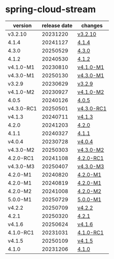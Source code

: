 # spring-cloud-stream	


|version|release date|changes|
|---|---|---|
|v3.2.10|20231220|[v3.2.10](./v3.2.10-20231220.md)|
|4.1.4|20241127|[4.1.4](./4.1.4-20241127.md)|
|4.3.0|20250529|[4.3.0](./4.3.0-20250529.md)|
|4.1.2|20240530|[4.1.2](./4.1.2-20240530.md)|
|v4.1.0-M1|20230810|[v4.1.0-M1](./v4.1.0-M1-20230810.md)|
|v4.3.0-M1|20250130|[v4.3.0-M1](./v4.3.0-M1-20250130.md)|
|v3.2.9|20230629|[v3.2.9](./v3.2.9-20230629.md)|
|v4.1.0-M2|20230927|[v4.1.0-M2](./v4.1.0-M2-20230927.md)|
|4.0.5|20240126|[4.0.5](./4.0.5-20240126.md)|
|v4.3.0-RC1|20250501|[v4.3.0-RC1](./v4.3.0-RC1-20250501.md)|
|v4.1.3|20240711|[v4.1.3](./v4.1.3-20240711.md)|
|4.2.0|20241203|[4.2.0](./4.2.0-20241203.md)|
|4.1.1|20240327|[4.1.1](./4.1.1-20240327.md)|
|v4.0.4|20230728|[v4.0.4](./v4.0.4-20230728.md)|
|v4.3.0-M2|20250303|[v4.3.0-M2](./v4.3.0-M2-20250303.md)|
|4.2.0-RC1|20241108|[4.2.0-RC1](./4.2.0-RC1-20241108.md)|
|v4.3.0-M3|20250407|[v4.3.0-M3](./v4.3.0-M3-20250407.md)|
|4.2.0-M1|20240820|[4.2.0-M1](./4.2.0-M1-20240820.md)|
|4.2.0-M1|20240819|[4.2.0-M1](./4.2.0-M1-20240819.md)|
|4.2.0-M2|20241008|[4.2.0-M2](./4.2.0-M2-20241008.md)|
|5.0.0-M1|20250729|[5.0.0-M1](./5.0.0-M1-20250729.md)|
|v4.2.2|20250709|[v4.2.2](./v4.2.2-20250709.md)|
|4.2.1|20250320|[4.2.1](./4.2.1-20250320.md)|
|v4.1.6|20250624|[v4.1.6](./v4.1.6-20250624.md)|
|4.1.0-RC1|20231031|[4.1.0-RC1](./4.1.0-RC1-20231031.md)|
|v4.1.5|20250109|[v4.1.5](./v4.1.5-20250109.md)|
|4.1.0|20231206|[4.1.0](./4.1.0-20231206.md)|
